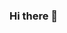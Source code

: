 ### Hi there 👋

<!--
**tolgakb/tolgakb** is a ✨ _special_ ✨ repository because its `README.md` (this file) appears on your GitHub profile.

Here are some ideas to get you started:

  I have recently graduated PGD in science in Computing at Griffith College.
- 🔭 I’m currently working on web development projects with Django framework.
- 🌱 I do have knowledge in Html, Css, Javascript and React.
- 💬 I'm always eager to explore new technologies.
-->
